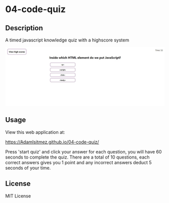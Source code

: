# 04-code-quiz


## Description

A timed javascript knowledge quiz with a highscore system

![Javascript quiz](assets/04-code-quiz.jpg "Javascript quiz")

## Usage

View this web application at:

https://AdamIsitmez.github.io/04-code-quiz/

Press 'start quiz' and click your answer for each question, you will have 60 seconds to complete the quiz. There are a total of 10 questions, each correct answers gives you 1 point and any incorrect answers deduct 5 seconds of your time. 

## License

MIT License

